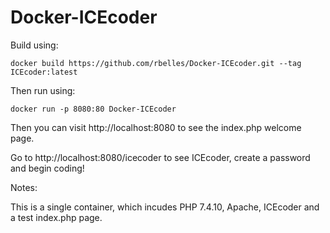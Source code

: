 # Docker-ICEcoder
Build using:

`docker build https://github.com/rbelles/Docker-ICEcoder.git --tag ICEcoder:latest`

Then run using:

`docker run -p 8080:80 Docker-ICEcoder`

Then you can visit http://localhost:8080 to see the index.php welcome page.

Go to http://localhost:8080/icecoder to see ICEcoder, create a password and begin coding!

Notes:

This is a single container, which incudes PHP 7.4.10, Apache, ICEcoder and a test index.php page.
